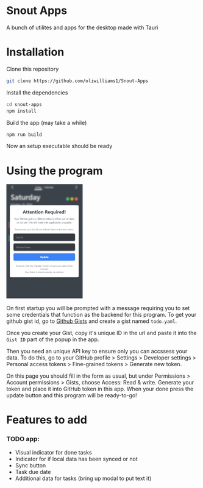# Snout Apps

A bunch of utilites and apps for the desktop made with Tauri

# Installation

Clone this repository

``` bash
git clone https://github.com/oliwilliams1/Snout-Apps
```

Install the dependencies

``` bash
cd snout-apps
npm install
```

Build the app (may take a while)

``` bash
npm run build
```

Now an setup executable should be ready

# Using the program
<img src=".media/img_0.jpeg" alt="Description" width="200" />

On first startup you will be prompted with a message requiring you to set some credentials that function as the backend for this program.
To get your github gist id, go to [Github Gists](https://gist.github.com) and create a gist named ```todo.yaml```.

Once you create your Gist, copy it's unique ID in the url and paste it into the ```Gist ID``` part of the popup in the app.

Then you need an unique API key to ensure only you can accssess your data. To do this, go to your GitHub profile > Settings > Developer settings > Personal access tokens > Fine-grained tokens > Generate new token.

On this page you should fill in the form as usual, but under Permissions > Account permissions > Gists, choose Access: Read & write. Generate your token and place it into GitHub token in this app. When your done press the update button and this program will be ready-to-go!

# Features to add
### TODO app:
- Visual indicator for done tasks
- Indicator for if local data has been synced or not
- Sync button
- Task due date
- Additional data for tasks (bring up modal to put text it)
